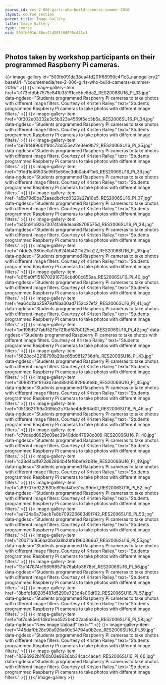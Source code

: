 ```yaml
---
course_id: res-2-006-girls-who-build-cameras-summer-2016
layout: course_section
parent_title: Image Gallery
title: Image Gallery
type: course
uid: 503fb091da38ea4fd201f68990c4f1c3

---
```


Photos taken by workshop participants on their programmed Raspberry Pi cameras.
-------------------------------------------------------------------------------
{{< image-gallery id="503fb091da38ea4fd201f68990c4f1c3_nanogallery2" baseUrl="/coursemedia/res-2-006-girls-who-build-cameras-summer-2016/" >}}
{{< image-gallery-item href="e173efdbb7575c841b35191cc5be8da2_RES2006SU16_Pi_33.jpg" data-ngdesc="Students programmed Raspberry Pi cameras to take photos with different image filters. Courtesy of Kristen Railey." text="Students programmed Raspberry Pi cameras to take photos with different image filters." >}}
{{< image-gallery-item href="0f302e03332e3c5b323e4569f5ec3b6a_RES2006SU16_Pi_34.jpg" data-ngdesc="Students programmed Raspberry Pi cameras to take photos with different image filters. Courtesy of Kristen Railey." text="Students programmed Raspberry Pi cameras to take photos with different image filters." >}}
{{< image-gallery-item href="4e79f489601f90c73d555e22e3ee9b72_RES2006SU16_Pi_35.jpg" data-ngdesc="Students programmed Raspberry Pi cameras to take photos with different image filters. Courtesy of Kristen Railey." text="Students programmed Raspberry Pi cameras to take photos with different image filters." >}}
{{< image-gallery-item href="91dd1e46503c96f5e56ec3db0ab4f1e6_RES2006SU16_Pi_36.jpg" data-ngdesc="Students programmed Raspberry Pi cameras to take photos with different image filters. Courtesy of Kristen Railey." text="Students programmed Raspberry Pi cameras to take photos with different image filters." >}}
{{< image-gallery-item href="a5b79d0ba72aaedbcfcd0320e27a10e5_RES2006SU16_Pi_37.jpg" data-ngdesc="Students programmed Raspberry Pi cameras to take photos with different image filters. Courtesy of Kristen Railey." text="Students programmed Raspberry Pi cameras to take photos with different image filters." >}}
{{< image-gallery-item href="b45b91b92b73074fa96deaa88709575d_RES2006SU16_Pi_38.jpg" data-ngdesc="Students programmed Raspberry Pi cameras to take photos with different image filters. Courtesy of Kristen Railey." text="Students programmed Raspberry Pi cameras to take photos with different image filters." >}}
{{< image-gallery-item href="74de2c380ce0a17b6245b42f1d21cb27_RES2006SU16_Pi_39.jpg" data-ngdesc="Students programmed Raspberry Pi cameras to take photos with different image filters. Courtesy of Kristen Railey." text="Students programmed Raspberry Pi cameras to take photos with different image filters." >}}
{{< image-gallery-item href="c6f5e0ff1518702916736cbd00c855aa_RES2006SU16_Pi_40.jpg" data-ngdesc="Students programmed Raspberry Pi cameras to take photos with different image filters. Courtesy of Kristen Railey." text="Students programmed Raspberry Pi cameras to take photos with different image filters." >}}
{{< image-gallery-item href="ea64c3ab25979af8aa30ad7152c27ef2_RES2006SU16_Pi_41.jpg" data-ngdesc="Students programmed Raspberry Pi cameras to take photos with different image filters. Courtesy of Kristen Railey." text="Students programmed Raspberry Pi cameras to take photos with different image filters." >}}
{{< image-gallery-item href="bc198d577abf52f1e721bdf87b0f25ed_RES2006SU16_Pi_42.jpg" data-ngdesc="Students programmed Raspberry Pi cameras to take photos with different image filters. Courtesy of Kristen Railey." text="Students programmed Raspberry Pi cameras to take photos with different image filters." >}}
{{< image-gallery-item href="5628cc42218799b29ac65b9812736dfe_RES2006SU16_Pi_43.jpg" data-ngdesc="Students programmed Raspberry Pi cameras to take photos with different image filters. Courtesy of Kristen Railey." text="Students programmed Raspberry Pi cameras to take photos with different image filters." >}}
{{< image-gallery-item href="30882ffef8163d7ded8936582966fe8b_RES2006SU16_Pi_45.jpg" data-ngdesc="Students programmed Raspberry Pi cameras to take photos with different image filters. Courtesy of Kristen Railey." text="Students programmed Raspberry Pi cameras to take photos with different image filters." >}}
{{< image-gallery-item href="0513621f59a069bb2c70a5e4dd864d0f_RES2006SU16_Pi_46.jpg" data-ngdesc="Students programmed Raspberry Pi cameras to take photos with different image filters. Courtesy of Kristen Railey." text="Students programmed Raspberry Pi cameras to take photos with different image filters." >}}
{{< image-gallery-item href="c79cacd0029c09ec3940ddd47998c809_RES2006SU16_Pi_48.jpg" data-ngdesc="Students programmed Raspberry Pi cameras to take photos with different image filters. Courtesy of Kristen Railey." text="Students programmed Raspberry Pi cameras to take photos with different image filters." >}}
{{< image-gallery-item href="c28d4cdf972d62864b4fef6befe2b81e_RES2006SU16_Pi_49.jpg" data-ngdesc="Students programmed Raspberry Pi cameras to take photos with different image filters. Courtesy of Kristen Railey." text="Students programmed Raspberry Pi cameras to take photos with different image filters." >}}
{{< image-gallery-item href="a69707b922f630e89bcf40e51ca99dc7_RES2006SU16_Pi_52.jpg" data-ngdesc="Students programmed Raspberry Pi cameras to take photos with different image filters. Courtesy of Kristen Railey." text="Students programmed Raspberry Pi cameras to take photos with different image filters." >}}
{{< image-gallery-item href="ae724a6a73acb7e8b709226683d9f742_RES2006SU16_Pi_53.jpg" data-ngdesc="Students programmed Raspberry Pi cameras to take photos with different image filters. Courtesy of Kristen Railey." text="Students programmed Raspberry Pi cameras to take photos with different image filters." >}}
{{< image-gallery-item href="20d71a1856aa0ba0a8b28f6196036667_RES2006SU16_Pi_55.jpg" data-ngdesc="Students programmed Raspberry Pi cameras to take photos with different image filters. Courtesy of Kristen Railey." text="Students programmed Raspberry Pi cameras to take photos with different image filters." >}}
{{< image-gallery-item href="f3c147874cf96998571b76ab1b3678ef_RES2006SU16_Pi_56.jpg" data-ngdesc="Students programmed Raspberry Pi cameras to take photos with different image filters. Courtesy of Kristen Railey." text="Students programmed Raspberry Pi cameras to take photos with different image filters." >}}
{{< image-gallery-item href="8bdfd1d0205487d5299e723d4e00df02_RES2006SU16_Pi_57.jpg" data-ngdesc="Students programmed Raspberry Pi cameras to take photos with different image filters. Courtesy of Kristen Railey." text="Students programmed Raspberry Pi cameras to take photos with different image filters." >}}
{{< image-gallery-item href="bf7da85e0148d1ea4522beb02aa9a24a_RES2006SU16_Pi_58.jpg" data-ngdesc="New image Upload" text="" >}}
{{< image-gallery-item href="445daf0b28c90a926a60c34794a0b2ed_RES2006SU16_Pi_59.jpg" data-ngdesc="Students programmed Raspberry Pi cameras to take photos with different image filters. Courtesy of Kristen Railey." text="Students programmed Raspberry Pi cameras to take photos with different image filters." >}}
{{< image-gallery-item href="8396922b1f60b02e9626bb34cac4ace4_RES2006SU16_Pi_60.jpg" data-ngdesc="Students programmed Raspberry Pi cameras to take photos with different image filters. Courtesy of Kristen Railey." text="Students programmed Raspberry Pi cameras to take photos with different image filters." >}}
{{</ image-gallery >}}